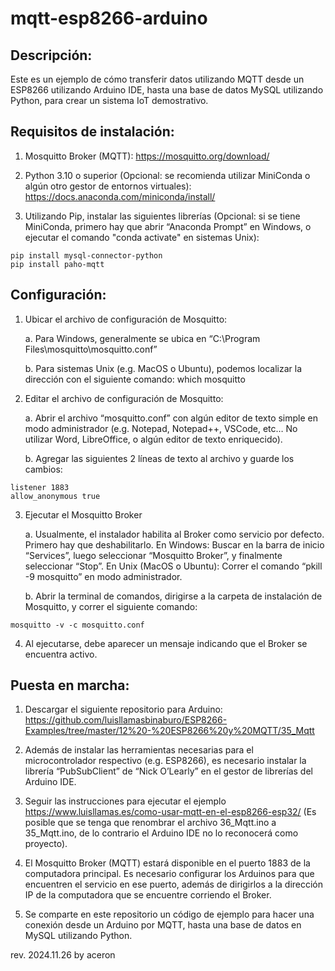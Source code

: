 # mqtt-esp8266-arduino

## Descripción:

Este es un ejemplo de cómo transferir datos utilizando MQTT desde un ESP8266 utilizando Arduino IDE, hasta una base de datos MySQL utilizando Python, para crear un sistema IoT demostrativo.

## Requisitos de instalación:

1.	Mosquitto Broker (MQTT): https://mosquitto.org/download/

2.	Python 3.10 o superior (Opcional: se recomienda utilizar MiniConda o algún otro gestor de entornos virtuales): https://docs.anaconda.com/miniconda/install/ 

3.	Utilizando Pip, instalar las siguientes librerías (Opcional: si se tiene MiniConda, primero hay que abrir “Anaconda Prompt” en Windows, o ejecutar el comando "conda activate" en sistemas Unix):

```
pip install mysql-connector-python
pip install paho-mqtt
```

## Configuración:

1.	Ubicar el archivo de configuración de Mosquitto:

    a.	Para Windows, generalmente se ubica en “C:\Program Files\mosquitto\mosquitto.conf”

    b.	Para sistemas Unix (e.g. MacOS o Ubuntu), podemos localizar la dirección con el siguiente comando: which mosquitto

2.	Editar el archivo de configuración de Mosquitto:

    a. Abrir el archivo “mosquitto.conf” con algún editor de texto simple en modo administrador (e.g. Notepad, Notepad++, VSCode, etc… No utilizar Word, LibreOffice, o algún editor de texto enriquecido).

    b. Agregar las siguientes 2 líneas de texto al archivo y guarde los cambios:
```
listener 1883
allow_anonymous true
```

3.	Ejecutar el Mosquitto Broker

    a.	Usualmente, el instalador habilita al Broker como servicio por defecto. Primero hay que deshabilitarlo. En Windows: Buscar en la barra de inicio “Services”, luego seleccionar “Mosquitto Broker”, y finalmente seleccionar “Stop”.	En Unix (MacOS o Ubuntu): Correr el comando “pkill -9 mosquitto” en modo administrador.

    b.	Abrir la terminal de comandos, dirigirse a la carpeta de instalación de Mosquitto, y correr el siguiente comando:
  	
```
mosquitto -v -c mosquitto.conf
```

4. Al ejecutarse, debe aparecer un mensaje indicando que el Broker se encuentra activo.

## Puesta en marcha:

1.	Descargar el siguiente repositorio para Arduino: https://github.com/luisllamasbinaburo/ESP8266-Examples/tree/master/12%20-%20ESP8266%20y%20MQTT/35_Mqtt 

2.	Además de instalar las herramientas necesarias para el microcontrolador respectivo (e.g. ESP8266), es necesario instalar la librería “PubSubClient” de “Nick O’Learly” en el gestor de librerías del Arduino IDE.

3.	Seguir las instrucciones para ejecutar el ejemplo https://www.luisllamas.es/como-usar-mqtt-en-el-esp8266-esp32/ (Es posible que se tenga que renombrar el archivo 36_Mqtt.ino a 35_Mqtt.ino, de lo contrario el Arduino IDE no lo reconocerá como proyecto).

4.	El Mosquitto Broker (MQTT) estará disponible en el puerto 1883 de la computadora principal. Es necesario configurar los Arduinos para que encuentren el servicio en ese puerto, además de dirigirlos a la dirección IP de la computadora que se encuentre corriendo el Broker.

5.	Se comparte en este repositorio un código de ejemplo para hacer una conexión desde un Arduino por MQTT, hasta una base de datos en MySQL utilizando Python.

rev. 2024.11.26 by aceron
